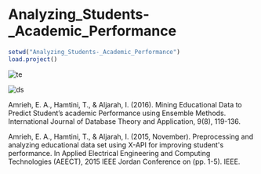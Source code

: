 # Analyzing_Students-_Academic_Performance

```r
setwd("Analyzing_Students-_Academic_Performance")
load.project()

```

![te](https://cloud.githubusercontent.com/assets/5808185/22171138/efff9ad0-df87-11e6-9e70-34975849f835.png)




![ds](https://cloud.githubusercontent.com/assets/5808185/22171146/09feb40c-df88-11e6-99c0-576327904873.png)













Amrieh, E. A., Hamtini, T., & Aljarah, I. (2016). Mining Educational Data to Predict Student’s academic Performance using Ensemble Methods. International Journal of Database Theory and Application, 9(8), 119-136.

Amrieh, E. A., Hamtini, T., & Aljarah, I. (2015, November). Preprocessing and analyzing educational data set using X-API for improving student's performance. In Applied Electrical Engineering and Computing Technologies (AEECT), 2015 IEEE Jordan Conference on (pp. 1-5). IEEE.
